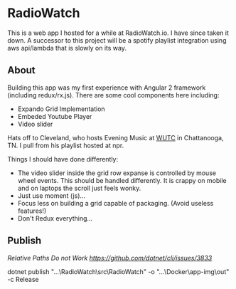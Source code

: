 # RadioWatch

This is a web app I hosted for a while at RadioWatch.io. I have since taken it down. A successor to this project will be a spotify playlist integration using aws api/lambda that is slowly on its way.

## About

Building this app was my first experience with Angular 2 framework (including redux/rx.js). There are some cool components here including: 
  - Expando Grid Implementation
  - Embeded Youtube Player
  - Video slider

Hats off to Cleveland, who hosts Evening Music at [WUTC](http://www.wutc.org) in Chattanooga, TN. I pull from his playlist hosted at npr.

Things I should have done differently:

- The video slider inside the grid row expanse is controlled by mouse wheel events. This should be handled differently. It is crappy on mobile and on laptops the scroll just feels wonky. 
- Just use moment (js)...
- Focus less on building a grid capable of packaging. (Avoid useless features!)
- Don't Redux everything...

## Publish

*Relative Paths Do not Work https://github.com/dotnet/cli/issues/3833*

dotnet publish "...\RadioWatch\src\RadioWatch" -o "...\Docker\app-img\out" -c Release
